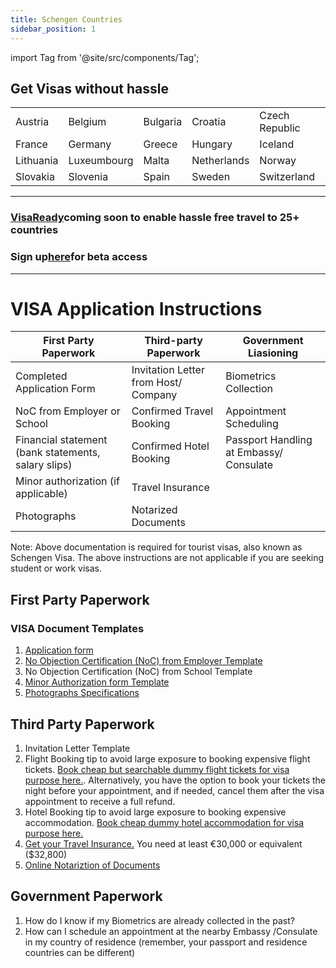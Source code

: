 ```yaml
---
title: Schengen Countries
sidebar_position: 1
---
```


import Tag from '@site/src/components/Tag';


## Get Visas without hassle

| | | | | | | |
|----| ---| ---|---|---|---|---|
| Austria     | Belgium   |Bulgaria   | Croatia       |Czech Republic   |Denmark    |Estonia    | Finland | 
| France      | Germany   | Greece    | Hungary       |Iceland          |Italy      | Latvia    | Liechtenstein|
| Lithuania   |Luxeumbourg| Malta     | Netherlands   |Norway           | Poland    | Portugal  | Romania| 
| Slovakia    | Slovenia  | Spain     | Sweden        |Switzerland

---
### <Tag color="#FFFFFF">[VisaReady](https://forms.gle/ZcgejFST9XRTyorJ6)</Tag><Tag color="#FF5733">coming soon</Tag> to enable hassle free travel to 25+ countries
### Sign up<Tag color="#FFFFFF">[here](https://forms.gle/ZcgejFST9XRTyorJ6)</Tag>for <Tag color="#FF5733">beta access</Tag>
---
  ##
# VISA Application Instructions
| First Party Paperwork | Third-party Paperwork | Government Liasioning |
|----| ---| ---|
| Completed Application Form                         | Invitation Letter from Host/ Company      |Biometrics Collection                      |
| NoC from Employer or School                        | Confirmed Travel Booking                  |Appointment Scheduling                     |
| Financial statement (bank statements, salary slips)| Confirmed Hotel Booking                   | Passport Handling at Embassy/ Consulate   |
| Minor authorization (if applicable)                | Travel Insurance                          |                                           |
| Photographs                                        | Notarized Documents                       |                                           |


Note: Above documentation is required for tourist visas, also known as Schengen Visa. The above instructions are not applicable if you are seeking student or work visas.



## First Party Paperwork
### VISA Document Templates
1. [Application form](https://drive.google.com/file/d/1121z_atnTck6qZqaY14MbiBZC2wsNJb0/view?usp=drive_link)
2. [No Objection Certification (NoC) from Employer Template](https://docs.google.com/document/d/1712T7LsoqOwMQv-s7HEiZPJW8D2EoAmXF3yoeRxW-ek/edit?usp=drive_link)
3. No Objection Certification (NoC) from School Template 
4. [Minor Authorization form Template](https://docs.google.com/document/d/1lUVQYc6_s_7lSaOcBSgq-pkRF_umuJZK/edit?usp=drive_link&ouid=105787849237823676654&rtpof=true&sd=true)
5. [Photographs Specifications](https://www.government.nl/topics/identification-documents/requirements-for-photos)


## Third Party Paperwork
1. Invitation Letter Template
2. Flight Booking tip to avoid large exposure to booking expensive flight tickets. [Book cheap but searchable dummy flight tickets for visa purpose here.](https://dummyflights.com/). Alternatively, you have the option to book your tickets the night before your appointment, and if needed, cancel them after the visa appointment to receive a full refund.
3. Hotel Booking tip to avoid large exposure to booking expensive accommodation. [Book cheap dummy hotel accommodation for visa purpose here.](https://dummyflights.com/)
4. [Get your Travel Insurance.](https://www.axatravelinsurance.com/destination/schengen?utm_source=google&utm_medium=cpc&utm_campaign=AXA_{campaignName}_{adgroupName}&utm_term=&gad_source=1&gclid=CjwKCAjwtqmwBhBVEiwAL-WAYU6GESd5jAUAWUAOZac7u-zq9Km4UmLHPPhOYqPb3OF9yBkUk_BKwhoCOkYQAvD_BwE) You need at least €30,000 or equivalent ($32,800)
5. [Online Notariztion of Documents](https://www.notarize.com/)


## Government Paperwork
1. How do I know if my Biometrics are already collected in the past?
2. How can I schedule an appointment at the nearby Embassy /Consulate in my country of residence (remember, your passport and residence countries can be different)

